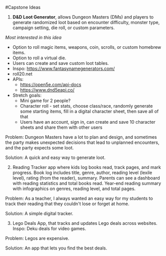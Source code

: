 #Capstone Ideas

1. **D&D Loot Generator**, allows Dungeon Masters (DMs) and players to generate randomized loot based on encounter difficulty, monster type, campaign setting, die roll, or custom parameters. 

*Most interested in this idea*

 - Option to roll magic items, weapons, coin, scrolls, or custom homebrew items.
 - Option to roll a virtual die.
 - Users can create and save custom loot tables.
 - Inspo: https://www.fantasynamegenerators.com/ 
 - roll20.net 
 - APIs:
     - https://open5e.com/api-docs
     - https://www.dnd5eapi.co/ 
 - Stretch goals:
     - Mini game for 2 people? 
     - Character roll - set stats, choose class/race, randomly generate some starting items, fill in a digital character sheet, then save all of that
     - Users have an account, sign in, can create and save 10 character sheets and share them with other users


Problem: Dungeon Masters have a lot to plan and design, and sometimes the party makes unexpected decisions that lead to unplanned encounters, and the party expects some loot.

Solution: A quick and easy way to generate loot.

2. Reading Tracker app where kids log books read, track pages, and mark progress. Book log includes title, genre, author, reading level (lexile level), rating (from the reader), summary. Parents can see a dashboard with reading statistics and total books read. Year-end reading summary with infographics on genres, reading level, and total pages.

Problem: As a teacher, I always wanted an easy way for my students to track their reading that they couldn't lose or forget at home.

Solution: A simple digital tracker.

3. Lego Deals App, that tracks and updates Lego deals across websites. Inspo: Deku deals for video games.

Problem: Legos are expensive.

Solution: An app that lets you find the best deals.
